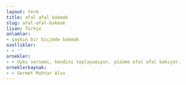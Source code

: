 ```yaml
---
layout: term
title: afal afal bakmak
slug: afal-afal-bakmak
lisan: Türkçe
anlamlar:
- şaşkın bir biçimde bakmak
ozellikler:
- - ''
ornekler:
- - Uyku sersemi, kendini toplayamıyor, yüzüme afal afal bakıyor.
orneklerkaynak:
- - Sermet Muhtar Alus
---
```

